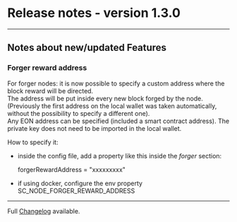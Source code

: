 # Release notes - version 1.3.0
---

## Notes about new/updated Features

### Forger reward address
For forger nodes: it is now possible to specify a custom address where the block reward will be directed.<br> 
The address will be put inside every new block forged by the node.<br> 
(Previously the first address on the local wallet was taken automatically, without the possibility to specify a different one).<br> 
Any EON address can be specified (included a smart contract address). The private key does not need to be imported in the local wallet.

How to specify it: 
- inside the config file, add a property like this inside the *forger* section:

    forgerRewardAddress = "xxxxxxxxx"

- if using docker, configure the env property SC_NODE_FORGER_REWARD_ADDRESS 



---
Full [Changelog](/CHANGELOG.md) available.